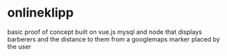 # onlineklipp
basic proof of concept built on vue.js mysql and node that displays barberers and the distance to them from a googlemaps marker placed by the user
